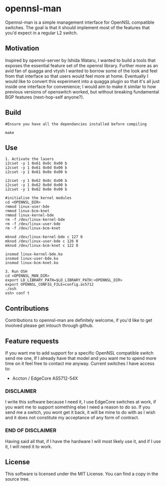 # opennsl-man
Opennsl-man is a simple management interface for OpenNSL compatible switches.
The goal is that it should implement most of the features that you'd expect in a regular L2 switch.

## Motivation
Inspired by opennsl-server by Ishida Wataru, I wanted to build a tools that exposes the essential feature set of the opennsl library. Further more as an avid fan of quagga and vtysh I wanted to borrow some of the look and feel from that interface so that users would feel more at home.
Eventually I would like to convert this experiment into a quagga plugin so that it's all just inside one interface for convenience; I would aim to make it similar to how previous versions of openswitch worked, but without breaking fundamental BGP features (next-hop-self anyone?).

## Build
    #Ensure you have all the dependancies installed before compiling
    
    make

## Use
    1. Activate the lasers
    i2cset -y 1 0x61 0x0c 0x00 b
    i2cset -y 1 0x61 0x0d 0x00 b
    i2cset -y 1 0x61 0x0e 0x00 b

    i2cset -y 1 0x62 0x0c 0x00 b
    i2cset -y 1 0x62 0x0d 0x00 b
    i2cset -y 1 0x62 0x0e 0x00 b
    
    #initialise the kernel modules
    cd <OPENNSL_DIR>
    rmmod linux-user-bde
    rmmod linux-bcm-knet
    rmmod linux-kernel-bde
    rm -f /dev/linux-kernel-bde
    rm -f /dev/linux-user-bde
    rm -f /dev/linux-bcm-knet

    mknod /dev/linux-kernel-bde c 127 0
    mknod /dev/linux-user-bde c 126 0
    mknod /dev/linux-bcm-knet c 122 0

    insmod linux-kernel-bde.ko
    insmod linux-user-bde.ko
    insmod linux-bcm-knet.ko
    
    3. Run OSH
    cd <OPENNSL_MAN_DIR>
    export LD_LIBRARY_PATH=$LD_LIBRARY_PATH:<OPENNSL_DIR>
    export OPENNSL_CONFIG_FILE=config.as5712
    ./osh
    osh> conf t
    
## Contributions
Contributions to opennsl-man are definitely welcome, if you'd like to get involved please get intouch through github.

## Feature requests
If you want me to add support for a specific OpenNSL compatible switch send me one, If I already have that model and you want me to spend more time on it feel free to contact me anyway.
Current switches I have access to:

 - Accton / EdgeCore AS5712-54X

### DISCLAIMER
I write this software because I need it, I use EdgeCore switches at work, if you want me to support something else I need a reason to do so. If you send me a switch, you wont get it back, it will be mine to do with as I wish and it does not constitute my acceptance of any form of contract.
### END OF DISCLAIMER

Having said all that, if I have the hardware I will most likely use it, and if I use it, I will need it to work.
    
## License
This software is licensed under the MIT License. You can find a copy in the source tree.
